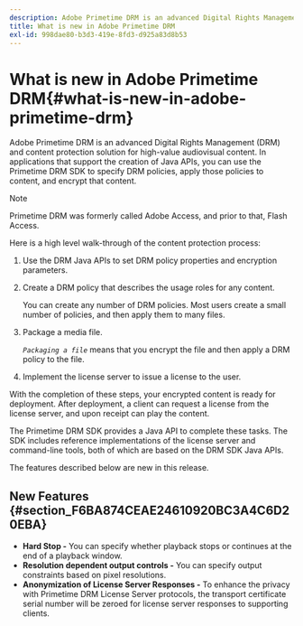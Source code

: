 ```yaml
---
description: Adobe Primetime DRM is an advanced Digital Rights Management (DRM) and content protection solution for high-value audiovisual content. In applications that support the creation of Java APIs, you can use the Primetime DRM SDK to specify DRM policies, apply those policies to content, and encrypt that content.
title: What is new in Adobe Primetime DRM
exl-id: 998dae80-b3d3-419e-8fd3-d925a83d8b53
---
```

# What is new in Adobe Primetime DRM{#what-is-new-in-adobe-primetime-drm}

Adobe Primetime DRM is an advanced Digital Rights Management (DRM) and content protection solution for high-value audiovisual content. In applications that support the creation of Java APIs, you can use the Primetime DRM SDK to specify DRM policies, apply those policies to content, and encrypt that content.

>[!NOTE]
>
>Primetime DRM was formerly called Adobe Access, and prior to that, Flash Access.

Here is a high level walk-through of the content protection process:

1. Use the DRM Java APIs to set DRM policy properties and encryption parameters. 
1. Create a DRM policy that describes the usage roles for any content.

   You can create any number of DRM policies. Most users create a small number of policies, and then apply them to many files. 
1. Package a media file.

   *`Packaging a file`* means that you encrypt the file and then apply a DRM policy to the file. 
1. Implement the license server to issue a license to the user.

With the completion of these steps, your encrypted content is ready for deployment. After deployment, a client can request a license from the license server, and upon receipt can play the content.

The Primetime DRM SDK provides a Java API to complete these tasks. The SDK includes reference implementations of the license server and command-line tools, both of which are based on the DRM SDK Java APIs.

The features described below are new in this release.

## New Features {#section_F6BA874CEAE24610920BC3A4C6D20EBA}

* **Hard Stop -** You can specify whether playback stops or continues at the end of a playback window. 
* **Resolution dependent output controls -** You can specify output constraints based on pixel resolutions. 
* **Anonymization of License Server Responses -** To enhance the privacy with Primetime DRM License Server protocols, the transport certificate serial number will be zeroed for license server responses to supporting clients.
